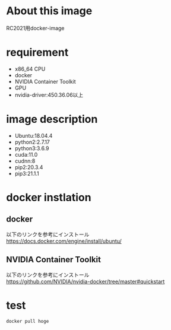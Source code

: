 # About this image  
RC2021用docker-image  

# requirement  
- x86_64 CPU
- docker  
- NVIDIA Container Toolkit  
- GPU
- nvidia-driver:450.36.06以上   

# image description  
- Ubuntu:18.04.4  
- python2:2.7.17  
- python3:3.6.9  
- cuda:11.0
- cudnn:8
- pip2:20.3.4  
- pip3:21.1.1  

# docker instlation 
## docker  
以下のリンクを参考にインストール  
https://docs.docker.com/engine/install/ubuntu/

## NVIDIA Container Toolkit  
以下のリンクを参考にインストール  
https://github.com/NVIDIA/nvidia-docker/tree/master#quickstart  

# test  
```docker
docker pull hoge
```  